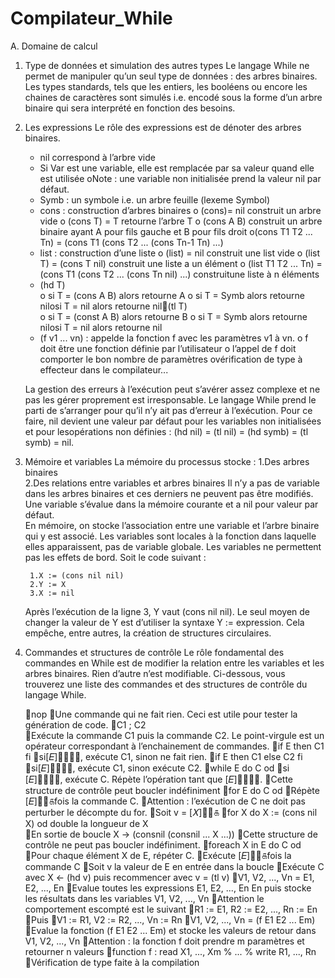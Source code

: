 # Compilateur_While

A. Domaine de calcul
1. Type de données et simulation des autres types 
    Le langage While ne permet de manipuler qu’un seul type de données : des arbres binaires. 
    Les types standards, tels que les entiers, les booléens ou encore les chaines de caractères sont simulés i.e. encodé sous la forme d’un arbre binaire       qui sera interprété en fonction des besoins. 
    
2. Les expressions 
    Le rôle des expressions est de dénoter des arbres binaires. 
    - nil correspond à l’arbre vide
    - Si Var est une variable, elle est remplacée par sa valeur quand elle est utilisée oNote : une variable non initialisée prend la valeur nil par défaut. 
    - Symb : un symbole i.e. un arbre feuille (lexeme Symbol) 
    - cons : construction d’arbres binaires 
        o (cons)= nil construit un arbre vide 
        o (cons T) = T retourne l’arbre T 
        o (cons A B) construit un arbre binaire ayant A pour fils gauche et B pour fils droit o(cons T1 T2 ... Tn) = (cons T1 (cons T2 ... (cons Tn-1 Tn) ...)
    - list : construction d’une liste 
        o (list) = nil construit une list vide
        o (list T) = (cons T nil) construit une liste a un élément
        o (list T1 T2 ... Tn) = (cons T1 (cons T2 ... (cons Tn nil) ...) construitune liste à n éléments
    - (hd T)  
        o si T = (cons A B) alors retourne A
        o si T = Symb alors retourne nilosi T = nil alors retourne nil(tl T)  
        o si T = (const A B) alors retourne B
        o si T = Symb alors retourne nilosi T = nil alors retourne nil
    - (f v1 ... vn) : appelde la fonction f avec les paramètres v1 à vn. 
        o f doit être une fonction définie par l’utilisateur 
        o l’appel de f doit comporter le bon nombre de paramètres ovérification de type à effecteur dans le compilateur... 
        
     La gestion des erreurs à l’exécution peut s’avérer assez complexe et ne pas les gérer proprement est irresponsable. Le langage While prend le parti de s’arranger pour qu’il n’y ait pas d’erreur à l’exécution. Pour ce faire, nil devient une valeur par défaut pour les variables non initialisées et pour lesopérations non définies : (hd nil) = (tl nil) = (hd symb) = (tl symb) = nil. 


3. Mémoire et variables
    La mémoire du processus stocke :
    1.Des arbres binaires  
    2.Des relations entre variables et arbres binaires 
        Il n’y a pas de variable dans les arbres binaires et ces derniers ne peuvent pas être modifiés.  
        Une variable s’évalue dans la mémoire courante et a nil pour valeur par défaut.  
        En mémoire, on stocke l’association entre une variable et l’arbre binaire qui y est associé. Les variables sont locales à la fonction dans laquelle elles apparaissent, pas de variable globale. Les variables ne permettent pas les effets de bord. Soit le code suivant : 
        
        1.X := (cons nil nil) 
        2.Y := X 
        3.X := nil
        
      Après l’exécution de la ligne 3, Y vaut (cons nil nil). Le seul moyen de changer la valeur de Y est d’utiliser la syntaxe Y := expression. Cela empêche, entre autres, la création de structures circulaires.
      
4. Commandes et structures de contrôle
    Le rôle fondamental des commandes en While est de modifier la relation entre les variables et les arbres binaires. Rien d’autre n’est modifiable. Ci-dessous, vous trouverez une liste des commandes et des structures de contrôle du langage While.
    
    nop
        Une commande qui ne fait rien. Ceci est utile pour tester la génération de code. 
    C1 ; C2  
        Exécute la commande C1 puis la commande C2. Le point-virgule est un opérateur correspondant à l’enchainement de commandes. 
    if E then C1 fi 
        si[𝐸]௕௢௢௟, exécute C1, sinon ne fait rien. 
    if E then C1 else C2 fi 
        si[𝐸]௕௢௢௟, exécute C1, sinon exécute C2. 
    while E do C od 
        si [𝐸]௕௢௢௟, exécute C. Répète l’opération tant que [𝐸]௕௢௢௟.
        Cette structure de contrôle peut boucler indéfiniment 
    for E do C od 
        Répète [𝐸]௜௡௧fois la commande C. 
        Attention : l’exécution de C ne doit pas perturber le décompte du for. 
            Soit v = [𝑋]௜௡௧
            for X do X := (cons nil X) od      double la longueur de X  
            En sortie de boucle X -> (consnil (consnil ... X ...)) 
        Cette structure de contrôle ne peut pas boucler indéfiniment. 
    foreach X in E do C od
        Pour chaque élément X de E, répéter C. 
        Exécute [𝐸]௜௡௧fois la commande C 
        Soit v la valeur de E en entrée dans la boucle 
        Exécute C avec X ← (hd v) puis recommencer avec v = (tl v) 
    V1, V2, ..., Vn = E1, E2, ..., En
        Evalue toutes les expressions E1, E2, ..., En En puis stocke les résultats dans les variables V1, V2, ..., Vn
        Attention le comportement escompté est le suivant 
            R1 := E1, R2 := E2, ..., Rn := En
            Puis 
            V1 := R1, V2 := R2, ..., Vn := Rn
    V1, V2, ..., Vn = (f E1 E2 ... Em)  
        Evalue la fonction (f E1 E2 ... Em) et stocke les valeurs de retour dans V1, V2, ..., Vn
        Attention : la fonction f doit prendre m paramètres et retourner n valeurs 
            function f : read X1, ..., Xm % ... % write R1, ..., Rn 
        Vérification de type faite à la compilation 
            
